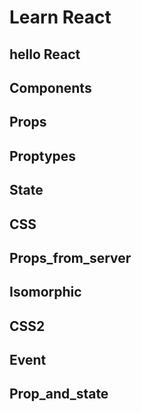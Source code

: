# Learn React


## hello React

## Components

## Props

## Proptypes

## State

## CSS

## Props_from_server

## Isomorphic

## CSS2

## Event

## Prop_and_state
